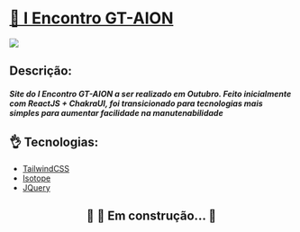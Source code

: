 <h1 align="left">
  <a href="https://prototipo-gtaion.netlify.app/"> 🤝 I Encontro GT-AION</a>
</h1>
<img src="https://user-images.githubusercontent.com/54453426/136752366-e468eaed-fea8-45a8-ae94-58462f0ad99e.png" />

## Descrição:

<h5 align="left">Site do I Encontro GT-AION a ser realizado em Outubro. Feito inicialmente com ReactJS + ChakraUI, foi transicionado para tecnologias mais simples para aumentar facilidade na manutenabilidade</h5>

## 👌 Tecnologias:

-  [TailwindCSS](https://tailwindcss.com/)
-  [Isotope](https://isotope.metafizzy.co/)
-  [JQuery](https://jquery.com/)

<h2 align="center"> 
	🚧 🚀 Em construção...  🚧
</h2>
